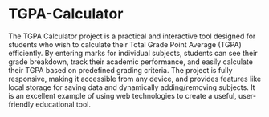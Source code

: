 # TGPA-Calculator
The TGPA Calculator project is a practical and interactive tool designed for students who wish to calculate their Total Grade Point Average (TGPA) efficiently. By entering marks for individual subjects, students can see their grade breakdown, track their academic performance, and easily calculate their TGPA based on predefined grading criteria. The project is fully responsive, making it accessible from any device, and provides features like local storage for saving data and dynamically adding/removing subjects. It is an excellent example of using web technologies to create a useful, user-friendly educational tool.
